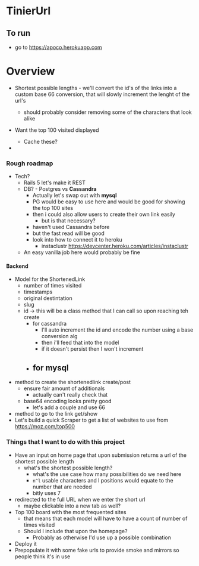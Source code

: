 # TinierUrl
## To run
  - go to https://apoco.herokuapp.com

# Overview
  - Shortest possible lengths - we'll convert the id's of the links into a custom base 66 conversion, that will slowly increment the lenght of the url's
    - should probably consider removing some of the characters that look alike

  - Want the top 100 visited displayed
    - Cache these?
  - 


### Rough roadmap
  - Tech?
    - Rails 5 let's make it REST
    - DB? - Postgres vs **Cassandra**
      - Actually let's swap out with **mysql**
      - PG would be easy to use here and would be good for showing the top 100 sites
      - then i could also allow users to create their own link easily
        - but is that necessary?
      - haven't used Cassandra before  
      - but the fast read will be good
      - look into how to connect it to heroku
        - instaclustr https://devcenter.heroku.com/articles/instaclustr
    - An easy vanilla job here would probably be fine

#### Backend
  - Model for the ShortenedLink
    - number of times visited
    - timestamps
    - original destintation
    - slug
    - id -> this will be a class method that I can call so upon reaching teh create
      - for cassandra
        - I'll auto increment the id and encode the number using a base conversion alg
        - then i'll feed that into the model
        - if it doesn't persist then I won't increment
      - for mysql
        -
  - method to create the shortenedlink create/post
    - ensure fair amount of additionals
      - actually can't really check that
    - base64 encoding looks pretty good
      - let's add a couple and use 66
  - method to go to the link get/show
  - Let's build a quick Scraper to get a list of websites to use from https://moz.com/top500




### Things that I want to do with this project
  - Have an input on home page that upon submission returns a url of the shortest possible length
    * what's the shortest possible length?
      * what's the use case how many possibilities do we need here
      *  `n^l` usable characters and l positions would equate to the number that are needed
      * bitly uses 7
  - redirected to the full URL when we enter the short url
    * maybe clickable into a new tab as well?
  - Top 100 board with the most frequented sites
    * that means that each model will have to have a count of number of times visited
    * Should I include that upon the homepage?
      - Probably as otherwise I'd use up a possible combination
  - Deploy it
  - Prepopulate it with some fake urls to provide smoke and mirrors so people think it's in use
